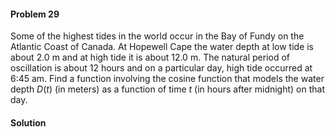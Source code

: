 <div class="alert alert-warning" role="alert">
<h4 class="alert-heading">Problem 29</h4>

Some of the highest tides in the world occur in the Bay of Fundy on the Atlantic Coast of Canada. At Hopewell Cape the water depth at low tide is about $2.0$ m and at high tide it is about 12.0 m. The natural period of oscillation is about 12 hours and on a particular day, high tide occurred at 6:45 am. Find a function involving the cosine function that models the water depth $D(t)$ (in meters) as a function of time $t$ (in hours after midnight) on that day.

</div>

<div class="alert alert-success" role="alert">
<h4 class="alert-heading">Solution</h4>



</div>

